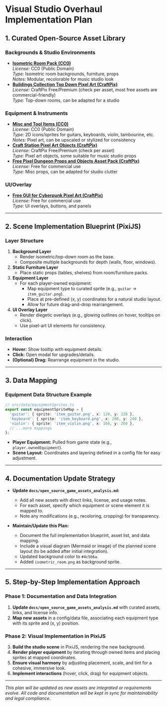 # Visual Studio Overhaul Implementation Plan

## 1. Curated Open-Source Asset Library

### Backgrounds & Studio Environments
- **[Isometric Room Pack (CC0)](https://opengameart.org/content/isometric-room-pack)**  
  *License:* CC0 (Public Domain)  
  *Type:* Isometric room backgrounds, furniture, props  
  *Notes:* Modular, recolorable for music studio look
- **[Buildings Collection Top Down Pixel Art (CraftPix)](https://craftpix.net/product/buildings-collection-top-down-pixel-art/)**  
  *License:* CraftPix Free/Premium (check per asset, most free assets are commercial-friendly)  
  *Type:* Top-down rooms, can be adapted for a studio

### Equipment & Instruments
- **[Misc and Tool Items (CC0)](https://opengameart.org/content/misc-and-tool-items)**  
  *License:* CC0 (Public Domain)  
  *Type:* 2D icons/sprites for guitars, keyboards, violin, tambourine, etc.  
  *Notes:* Pixel art, can be upscaled or stylized for consistency
- **[Craft Station Pixel Art Objects (CraftPix)](https://craftpix.net/product/craft-station-pixel-art-objects/)**  
  *License:* CraftPix Free/Premium (check per asset)  
  *Type:* Pixel art objects, some suitable for music studio props
- **[Free Pixel Dungeon Props and Objects Asset Pack (CraftPix)](https://craftpix.net/freebies/free-pixel-dungeon-props-and-objects-asset-pack/)**  
  *License:* Free for commercial use  
  *Type:* Misc props, can be adapted for studio clutter

### UI/Overlay
- **[Free GUI for Cyberpunk Pixel Art (CraftPix)](https://craftpix.net/freebies/free-gui-for-cyberpunk-pixel-art/)**  
  *License:* Free for commercial use  
  *Type:* UI overlays, buttons, and panels

---

## 2. Scene Implementation Blueprint (PixiJS)

### Layer Structure
1. **Background Layer**
   - Render isometric/top-down room as the base.
   - Composite multiple backgrounds for depth (walls, floor, windows).
2. **Static Furniture Layer**
   - Place static props (tables, shelves) from room/furniture packs.
3. **Equipment Layer**
   - For each player-owned equipment:
     - Map equipment type to curated sprite (e.g., `guitar` → `item_guitar.png`).
     - Place at pre-defined (x, y) coordinates for a natural studio layout.
     - Allow for future drag-and-drop rearrangement.
4. **UI Overlay Layer**
   - Render diegetic overlays (e.g., glowing outlines on hover, tooltips on click).
   - Use pixel-art UI elements for consistency.

### Interaction
- **Hover:** Show tooltip with equipment details.
- **Click:** Open modal for upgrades/details.
- **(Optional) Drag:** Rearrange equipment in the studio.

---

## 3. Data Mapping

### Equipment Data Structure Example
```ts
// src/data/equipmentSprites.ts
export const equipmentSpriteMap = {
  'guitar': { sprite: 'item_guitar.png', x: 120, y: 220 },
  'keyboard': { sprite: 'item_keyboard.png', x: 200, y: 240 },
  'violin': { sprite: 'item_violin.png', x: 160, y: 260 },
  // ...more mappings
};
```
- **Player Equipment:** Pulled from game state (e.g., `player.ownedEquipment`).
- **Scene Layout:** Coordinates and layering defined in a config file for easy adjustment.

---

## 4. Documentation Update Strategy

- **Update `docs/open_source_game_assets_analysis.md`:**
  - Add all new assets with direct links, license, and usage notes.
  - For each asset, specify which equipment or scene element it is mapped to.
  - Note any modifications (e.g., recoloring, cropping) for transparency.

- **Maintain/Update this Plan:**
  - Document the full implementation blueprint, asset list, and data mapping.
  - Include a visual diagram (Mermaid or image) of the planned scene layout (to be added after initial integration).
  - Updated background color to `#4c566a`.
  - Added `isometric_room.png` as background sprite.
---

## 5. Step-by-Step Implementation Approach

### Phase 1: Documentation and Data Integration
1. **Update `docs/open_source_game_assets_analysis.md`** with curated assets, links, and license info.
2. **Map new assets** in a config/data file, associating each equipment type with its sprite and (x, y) position.

### Phase 2: Visual Implementation in PixiJS
3. **Build the studio scene** in PixiJS, rendering the new background.
4. **Render player equipment** by iterating through owned items and placing sprites at mapped coordinates.
5. **Ensure visual harmony** by adjusting placement, scale, and tint for a cohesive, immersive look.
6. **Implement interactions** (hover, click, drag) for equipment objects.

---

*This plan will be updated as new assets are integrated or requirements evolve. All code and documentation will be kept in sync for maintainability and legal compliance.* 